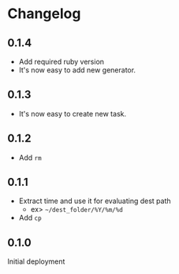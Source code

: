 # Changelog

## 0.1.4
* Add required ruby version
* It's now easy to add new generator.

## 0.1.3
* It's now easy to create new task.

## 0.1.2
* Add `rm`

## 0.1.1
* Extract time and use it for evaluating dest path
  * ex> `~/dest_folder/%Y/%m/%d`
* Add `cp`

## 0.1.0
Initial deployment